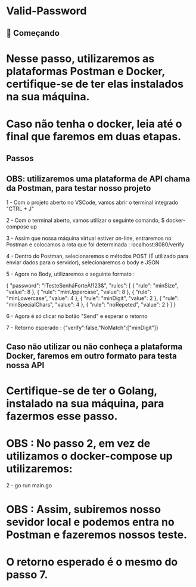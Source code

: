# Valid-Password

## 🚀 Começando

# Nesse passo, utilizaremos as plataformas Postman e Docker, certifique-se de ter elas instalados na sua máquina.

# Caso não tenha o docker, leia até o final que faremos em duas etapas.

## Passos

## OBS: utilizaremos uma plataforma de API chama da Postman, para testar nosso projeto

1 - Com o projeto aberto no VSCode, vamos abrir o terminal integrado "CTRL + J"

2 - Com o terminal aberto, vamos utilizar o seguinte comando, $ docker-compose up

3 - Assim que nossa máquina virtual estiver on-line, entraremos no Postman e colocamos a rota que foi determinada : localhost:8080/verify

4 - Dentro do Postman, selecionaremos o métodos POST (É utilizado para enviar dados para o servidor), selecionaremos o body e JSON

5 - Agora no Body, utilizaremos o seguinte formato :

{
"password": "!TesteSenháForteÀ!123&",
"rules": [
{
"rule": "minSize",
"value": 8
},
{
"rule": "minUppercase",
"value": 8
},
{
"rule": "minLowercase",
"value": 4
},
{
"rule": "minDigit",
"value": 2
},
{
"rule": "minSpecialChars",
"value": 4
},
{
"rule": "noRepeted",
"value": 2
}
]
}

6 - Agora é só clicar no botão "Send" e esperar o retorno

7 - Retorno esperado : {"verify":false,"NoMatch":["minDigit"]}

## Caso não utilizar ou não conheça a plataforma Docker, faremos em outro formato para testa nossa API

# Certifique-se de ter o Golang, instalado na sua máquina, para fazermos esse passo.

# OBS : No passo 2, em vez de utilizamos o docker-compose up utilizaremos:

2 - go run main.go

# OBS : Assim, subiremos nosso sevidor local e podemos entra no Postman e fazeremos nossos teste.

# O retorno esperado é o mesmo do passo 7.
